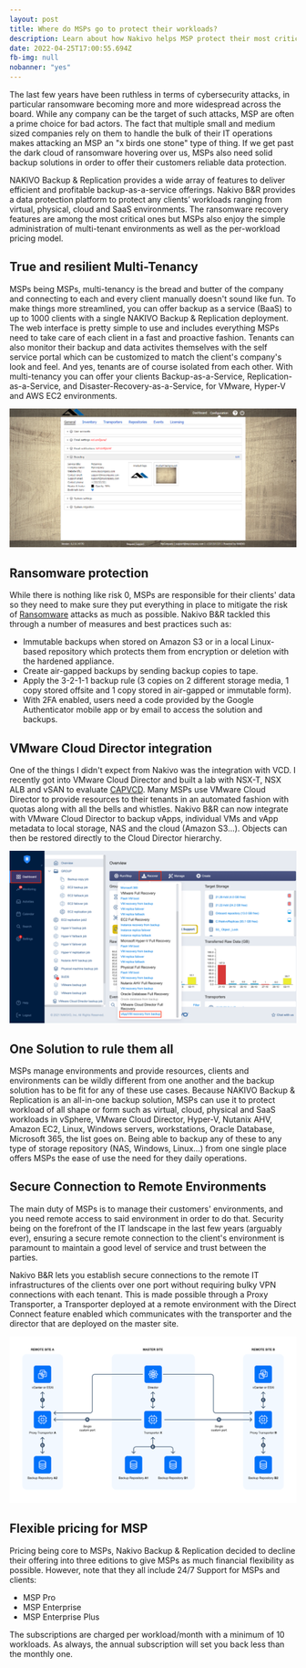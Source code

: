 ```yaml
---
layout: post
title: Where do MSPs go to protect their workloads?
description: Learn about how Nakivo helps MSP protect their most critical workloads
date: 2022-04-25T17:00:55.694Z
fb-img: null
nobanner: "yes"
---
```


The last few years have been ruthless in terms of cybersecurity attacks, in particular ransomware becoming more and more widespread across the board. While any company can be the target of such attacks, MSP are often a prime choice for bad actors. The fact that multiple small and medium sized companies rely on them to handle the bulk of their IT operations makes attacking an MSP an "x birds one stone" type of thing. If we get past the dark cloud of ransomware hovering over us, MSPs also need solid backup solutions in order to offer their customers reliable data protection.

NAKIVO Backup & Replication provides a wide array of features to deliver efficient and profitable backup-as-a-service offerings. Nakivo B&R provides a data protection platform to protect any clients’ workloads ranging from virtual, physical, cloud and SaaS environments. The ransomware recovery features are among the most critical ones but MSPs also enjoy the simple administration of multi-tenant environments as well as the per-workload pricing model.

## True and resilient Multi-Tenancy

MSPs being MSPs, multi-tenancy is the bread and butter of the company and connecting to each and every client manually doesn't sound like fun. To make things more streamlined, you can offer backup as a service (BaaS) to up to 1000 clients with a single NAKIVO Backup & Replication deployment. The web interface is pretty simple to use and includes everything MSPs need to take care of each client in a fast and proactive fashion. Tenants can also monitor their backup and data activites themselves with the self service portal which can be customized to match the client's company's look and feel. And yes, tenants are of course isolated from each other. With multi-tenancy you can offer your clients Backup-as-a-Service, Replication-as-a-Service, and Disaster-Recovery-as-a-Service, for VMware, Hyper-V and AWS EC2 environments.

![nakivo self-service portal](/img/2022-05-30-19-21-09.png)

## Ransomware protection

While there is nothing like risk 0, MSPs are responsible for their clients' data so they need to make sure they put everything in place to mitigate the risk of [Ransomware](https://www.vxav.fr/2021-11-15-how-nakivo-backup-replication-can-help-you-with-ransomware/) attacks as much as possible. Nakivo B&R tackled this through a number of measures and best practices such as:

* Immutable backups when stored on Amazon S3 or in a local Linux-based repository which protects them from encryption or deletion with the hardened appliance.
* Create air-gapped backups by sending backup copies to tape.
* Apply the 3-2-1-1 backup rule (3 copies on 2 different storage media, 1 copy stored offsite and 1 copy stored in air-gapped or immutable form).
* With 2FA enabled, users need a code provided by the Google Authenticator mobile app or by email to access the solution and backups.

## VMware Cloud Director integration

One of the things I didn't expect from Nakivo was the integration with VCD. I recently got into VMware Cloud Director and built a lab with NSX-T, NSX ALB and vSAN to evaluate [CAPVCD](https://www.vxav.fr/2022-05-15-cluster-api-with-vmware-cloud-director-10.3-(capvcd),-nsx-t-and-alb/). Many MSPs use VMware Cloud Director to provide resources to their tenants in an automated fashion with quotas along with all the bells and whistles. Nakivo B&R can now integrate with VMware Cloud Director to backup vApps, individual VMs and vApp metadata to local storage, NAS and the cloud (Amazon S3...). Objects can then be restored directly to the Cloud Director hierarchy.

![vmware cloud director nakivo](/img/2022-05-30-19-35-15.png)

## One Solution to rule them all

MSPs manage environments and provide resources, clients and environments can be wildly different from one another and the backup solution has to be fit for any of these use cases. Because NAKIVO Backup & Replication is an all-in-one backup solution, MSPs can use it to protect workload of all shape or form such as virtual, cloud, physical and SaaS workloads in vSphere, VMware Cloud Director, Hyper-V, Nutanix AHV, Amazon EC2, Linux, Windows servers, workstations, Oracle Database, Microsoft 365, the list goes on. Being able to backup any of these to any type of storage repository (NAS, Windows, Linux...) from one single place offers MSPs the ease of use the need for they daily operations.

## Secure Connection to Remote Environments

The main duty of MSPs is to manage their customers' environments, and you need remote access to said environment in order to do that. Security being on the forefront of the IT landscape in the last few years (arguably ever), ensuring a secure remote connection to the client's environment is paramount to maintain a good level of service and trust between the parties. 

Nakivo B&R lets you establish secure connections to the remote IT infrastructures of the clients over one port without requiring bulky VPN connections with each tenant. This is made possible through a Proxy Transporter, a Transporter deployed at a remote environment with the Direct Connect feature enabled which communicates with the transporter and the director that are deployed on the master site.

![nakivo direct connect feature](/img/2022-05-30-19-48-28.png)

## Flexible pricing for MSP

Pricing being core to MSPs, Nakivo Backup & Replication decided to decline their offering into three editions to give MSPs as much financial flexibility as possible. However, note that they all include 24/7 Support for MSPs and clients:

* MSP Pro
* MSP Enterprise
* MSP Enterprise Plus

The subscriptions are charged per workload/month with a minimum of 10 workloads. As always, the annual subscription will set you back less than the monthly one.
